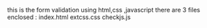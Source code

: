 this is the form validation using html,css ,javascript
there are 3 files enclosed :	index.html
				extcss.css
				checkjs.js